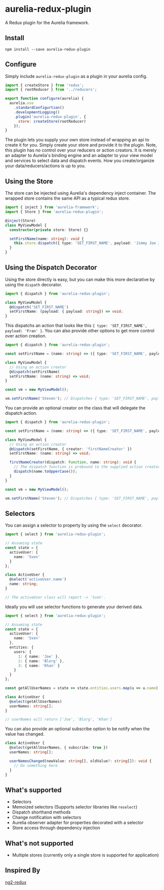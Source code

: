 aurelia-redux-plugin
====================

A Redux plugin for the Aurelia framework.

Install
-------

`npm install --save aurelia-redux-plugin`

Configure
---------

Simply include `aurelia-redux-plugin` as a plugin in your aurelia config.

```javascript
import { createStore } from 'redux';
import { rootReducer } from '../reducers';

export function configure(aurelia) {
  aurelia.use
    .standardConfigurtion()
    .developmentLogging()
    .plugin('aurelia-redux-plugin', {
      store: createStore(rootReducer)
    });
}
```

The plugin lets you supply your own store instead of wrapping an api to create it for
you. Simply create your store and provide it to the plugin. Note, this plugin has no control
over your reducers or action creators. It is merely an adapter to Aurelia's binding engine and 
an adapter to your view model and services to select data and dispatch events. How you create/organize your data/reducers/actions is
up to you.

Using the Store
---------------

The store can be injected using Aurelia's dependency inject container. The wrapped store
contains the same API as a typical redux store.

```typescript
import { inject } from 'aurelia-framework';
import { Store } from 'aurelia-redux-plugin';

@inject(Store)
class MyViewModel {
  constructor(private store: Store) {}

  setFirstName(name: string): void {
    this.store.dispatch({ type: 'SET_FIRST_NAME', payload: 'Jimmy Joe Joe' });
  }
}
```

Using the Dispatch Decorator
----------------------------

Using the store directly is easy, but you can make this more declarative by using the `dispath` decorator.

```typescript
import { dispatch } from 'aurelia-redux-plugin';

class MyViewModel {
  @dispatch('SET_FIRST_NAME')
  setFirstName: (payload: { payload: string}) => void;
}
```

This dispatchs an action that looks like this `{ type: 'SET_FIRST_NAME', payload: 'Fran' }`.
You can also provide other options to get more control over action creation.


```typescript
import { dispatch } from 'aurelia-redux-plugin';

const setFirstName = (name: string) => ({ type: 'SET_FIRST_NAME', payload: name });

class MyViewModel {
  // Using an action creator
  @dispatch(setFirstName)
  setFirstName: (name: string) => void;
}

const vm = new MyViewModel();

vm.setFirstName('Steven'); // Dispatches { type: 'SET_FIRST_NAME', payload: 'Steven' }
```

You can provide an optional creator on the class that will delegate the dispatch action.

```typescript
import { dispatch } from 'aurelia-redux-plugin';

const setFirstName = (name: string) => ({ type: 'SET_FIRST_NAME', payload: name });

class MyViewModel {
  // Using an action creator
  @dispatch(setFirstName, { creator: 'firstNameCreator' })
  setFirstName: (name: string) => void;

  firstNameCreator(dispatch: Function, name: string): void {
    // The dispatch function is prebound to the supplied action creator.
    dispatch(name.toUpperCase());
  }
}

const vm = new MyViewModel();

vm.setFirstName('Steven'); // Dispatches { type: 'SET_FIRST_NAME', payload: 'STEVEN' }
```

Selectors
---------

You can assign a selector to property by using the `select` decorator.

```typescript
import { select } from 'aurelia-redux-plugin';

// Assuming state
const state = {
  activeUser: {
    name: 'Sven'
  } 
};

class ActiveUser {
  @select('activeUser.name')
  name: string;
}

// The activeUser class will report -> 'Sven'.
```

Ideally you will use selector functions to generate your derived data.


```typescript
import { select } from 'aurelia-redux-plugin';

// Assuming state
const state = {
  activeUser: {
    name: 'Sven'
  },
  entities: {
    users: {
      1: { name: 'Joe' },
      2: { name: 'Blorg' },
      3: { name: 'Khan' }
    }  
  } 
};

const getAllUserNames = state => state.entities.users.map(u => u.name);

class ActiveUser {
  @select(getAllUserNames)
  userNames: string[];
}

// userNames will return ['Joe', 'Blorg', 'Khan']
```

You can also provide an optional subscribe option to be notify when the value has changed.

```typescript
class ActiveUser {
  @select(getAllUserNames, { subscribe: true })
  userNames: string[];

  userNamesChanged(newValue: string[], oldValue?: string[]): void {
    // Do something here  
  }
}
```

What's supported
----------------
- Selectors
- Memoized selectors (Supports selector libraries like `reselect`)
- Dispatch shorthand methods
- Change notification with selectors
- Aurelia observer adapter for properties decorated with a selector
- Store access through dependency injection

What's not supported
-------------------
- Multiple stores (currently only a single store is supported for application)

Inspired By
-----------
[ng2-redux](https://github.com/angular-redux/ng2-redux)